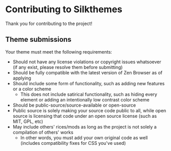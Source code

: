 # Contributing to Silkthemes
Thank you for contributing to the project!

## Theme submissions
Your theme must meet the following requirements:
- Should not have any license violations or copyright issues whatsoever (if any exist, please resolve them before submitting)
- Should be fully compatible with the latest version of Zen Browser as of applying
- Should include some form of functionality, such as adding new features or a color scheme
  - This does not include satirical functionality, such as hiding every element or adding an intentionally low contrast color scheme
- Should be public-source/source-available or open-source
- Public source is solely making your source code public to all, while open source is licensing that code under an open source license (such as MIT, GPL, etc)
- May include others' rices/mods as long as the project is not solely a compilation of others' works
  - In other words, you must add your own original code as well (includes compatibility fixes for CSS you've used)
